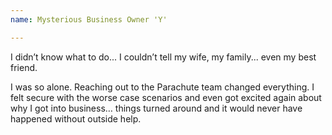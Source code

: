 ```yaml
---
name: Mysterious Business Owner 'Y'

---
```


I didn’t know what to do... I couldn’t tell my wife, my family... even my best friend.

I was so alone. Reaching out to the Parachute team changed everything. I felt secure with the
worse case scenarios and even got excited again about why I got into business… things
turned around and it would never have happened without outside help.